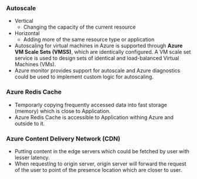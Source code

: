 ### Autoscale
- Vertical
	- Changing the capacity of the current resource
- Horizontal 
	- Adding more of the same resource type or application
- Autoscaling for virtual machines in Azure is supported through **Azure VM Scale Sets (VMSS)**, which are identically configured. A VM scale set service is used to design sets of identical and load-balanced Virtual Machines (VMs).
- Azure monitor provides support for autoscale and Azure diagnostics could be used to implement custom logic for autoscaling.

### Azure Redis Cache
- Temporarly copying frequently accessed data into fast storage (memory) which is close to Application.
- Azure Redis Cache is accessible to Application withing Azure and outside to it.

### Azure Content Delivery Network (CDN)
- Putting content in the edge servers which could be fetched by user with lesser latency.
- When requesting to origin server, origin server will forward the request of the user to point of the presence location which are closer to user.	
